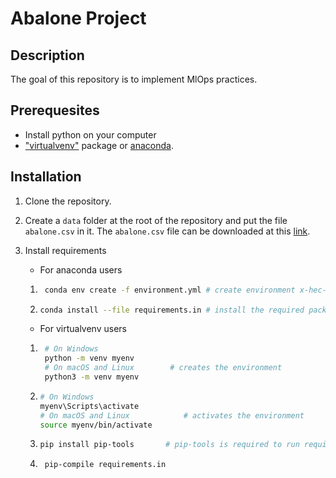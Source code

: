 # Abalone Project

## Description
The goal of this repository is to implement MlOps practices.

## Prerequesites
- Install python on your computer
- ["virtualvenv"](https://learnpython.com/blog/how-to-use-virtualenv-python/) package or [anaconda](https://www.anaconda.com/download).
## Installation 

1) Clone the repository.
2) Create a `data` folder at the root of the repository and put the file `abalone.csv` in it. The `abalone.csv` file can be downloaded at this [link](https://www.kaggle.com/datasets/rodolfomendes/abalone-dataset).
3) Install requirements 
   - For anaconda users
    1) ```bash 
        conda env create -f environment.yml # create environment x-hec-solution
        ```

    2)  ```bash 
        conda install --file requirements.in # install the required packages
        ```
    - For virtualvenv users

    1) ```bash
        # On Windows
        python -m venv myenv
        # On macOS and Linux        # creates the environment
        python3 -m venv myenv
    2)  ```bash 
        # On Windows
        myenv\Scripts\activate
        # On macOS and Linux            # activates the environment
        source myenv/bin/activate

    3)  ```bash 
        pip install pip-tools       # pip-tools is required to run requirements.in
        ```

    4) ```bash 
        pip-compile requirements.in
        ```


  

  